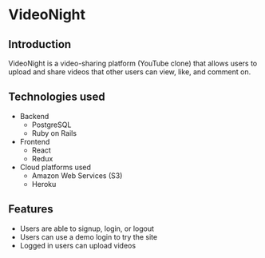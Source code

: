 # VideoNight

## Introduction

VideoNight is a video-sharing platform (YouTube clone) that allows users to upload and
share videos that other users can view, like, and comment on.


## Technologies used

* Backend
  * PostgreSQL
  * Ruby on Rails
* Frontend
  * React
  * Redux
* Cloud platforms used
  * Amazon Web Services (S3)
  * Heroku


## Features

* Users are able to signup, login, or logout
* Users can use a demo login to try the site
* Logged in users can upload videos 
